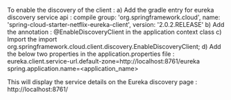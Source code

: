To enable the discovery of the client : 
a) Add the gradle entry for eureka discovery service api : 
   compile group: 'org.springframework.cloud', name: 'spring-cloud-starter-netflix-eureka-client', version: '2.0.2.RELEASE'
b) Add the annotation : @EnableDiscoveryClient in the application context class
c) Import the import org.springframework.cloud.client.discovery.EnableDiscoveryClient;
d) Add the below two properties in the application.properties file :
   eureka.client.service-url.default-zone=http://localhost:8761/eureka
   spring.application.name=<application_name>
   
This will display the service details on the Eureka discovery page : http://localhost:8761/

